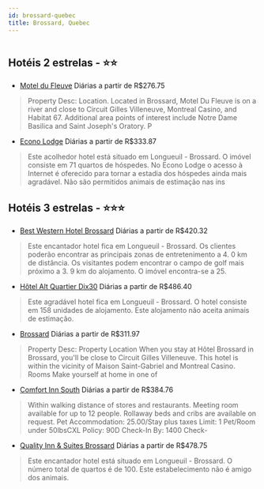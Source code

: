 ```yaml
---
id: brossard-quebec
title: Brossard, Quebec
---
```


<center><img src="http://www.hotelresb2b.com/images/hoteles/665447_foto_1.jpg" alt="" /></center>


## Hotéis 2 estrelas - ⭐️⭐️

-    [Motel du Fleuve](https://www.hurb.com/hoteis/brossard/motel-du-fleuve-JNP-JP260574?cmp=18055) Diárias a partir de R$276.75
   > Property Desc:    Location.    Located in Brossard, Motel Du Fleuve is on a river and close to Circuit Gilles Villeneuve, Montreal Casino, and Habitat 67. Additional area points of interest include Notre Dame Basilica and Saint Joseph&apos;s Oratory.    P
-    [Econo Lodge](https://www.hurb.com/hoteis/brossard/econo-lodge-JNP-JP048884?cmp=18055) Diárias a partir de R$333.87
   > Este acolhedor hotel está situado em Longueuil - Brossard. O imóvel consiste em 71 quartos de hóspedes. No Econo Lodge o acesso à Internet é oferecido para tornar a estadia dos hóspedes ainda mais agradável. Não são permitidos animais de estimação nas ins

## Hotéis 3 estrelas - ⭐️⭐️⭐️

-    [Best Western Hotel Brossard](https://www.hurb.com/hoteis/brossard/best-western-hotel-brossard-JNP-JP801294?cmp=18055) Diárias a partir de R$420.32
   > Este encantador hotel fica em Longueuil - Brossard. Os clientes poderão encontrar as principais zonas de entretenimento a 4. 0 km de distância. Os visitantes podem encontrar o campo de golf mais próximo a 3. 9 km do alojamento. O imóvel encontra-se a 25. 
-    [Hôtel Alt Quartier Dix30](https://www.hurb.com/hoteis/brossard/hotel-alt-quartier-dix30-JNP-JP190635?cmp=18055) Diárias a partir de R$486.40
   > Este agradável hotel fica em Longueuil - Brossard. O hotel consiste em 158 unidades de alojamento. Este alojamento não aceita animais de estimação. 
-    [Brossard](https://www.hurb.com/hoteis/brossard/brossard-JNP-JP202643?cmp=18055) Diárias a partir de R$311.97
   > Property Desc:    Property Location   When you stay at Hôtel Brossard in Brossard, you&apos;ll be close to Circuit Gilles Villeneuve. This hotel is within the vicinity of Maison Saint-Gabriel and Montreal Casino.   Rooms   Make yourself at home in one of 
-    [Comfort Inn South](https://www.hurb.com/hoteis/brossard/comfort-inn-south-JNP-JP048924?cmp=18055) Diárias a partir de R$384.76
   > Within walking distance of stores and restaurants. Meeting room available for up to 12 people. Rollaway beds and cribs are available on request. Pet Accommodation: 25.00/Stay plus taxes Limit: 1 Pet/Room under 50lbsCXL Policy: 90D Check-In By: 1400 Check-
-    [Quality Inn & Suites Brossard](https://www.hurb.com/hoteis/brossard/quality-inn-suites-brossard-JNP-JP228621?cmp=18055) Diárias a partir de R$478.75
   > Este encantador hotel está situado em Longueuil - Brossard. O número total de quartos é de 100. Este estabelecimento não é amigo dos animais. 
